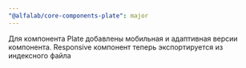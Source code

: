 ```yaml
---
"@alfalab/core-components-plate": major
---
```


Для компонента Plate добавлены мобильная и адаптивная версии компонента. Responsive компонент теперь экспортируется из индексного файла
